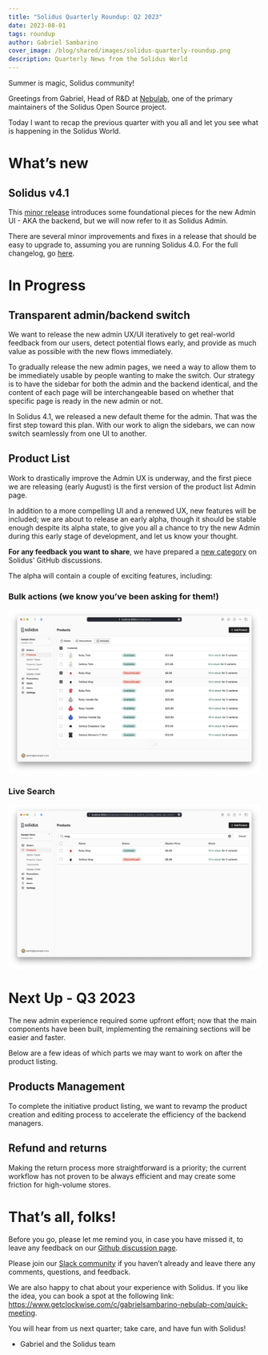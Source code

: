 ```yaml
---
title: "Solidus Quarterly Roundup: Q2 2023"
date: 2023-08-01
tags: roundup
author: Gabriel Sambarino
cover_image: /blog/shared/images/solidus-quarterly-roundup.png
description: Quarterly News from the Solidus World
---
```


Summer is magic, Solidus community!

Greetings from Gabriel, Head of R&D at [Nebulab](http://www.nebulab.com), one of the primary maintainers of the Solidus Open Source project.

Today I want to recap the previous quarter with you all and let you see what is happening in the Solidus World.


# What’s new

## Solidus v4.1

This [minor release](https://solidus.io/blog/2023/06/29/solidus-v4-1) introduces some foundational pieces for the new Admin UI - AKA the backend, but we will now refer to it as Solidus Admin.

There are several minor improvements and fixes in a release that should be easy to upgrade to, assuming you are running Solidus 4.0. For the full changelog, go [here](https://github.com/solidusio/solidus/releases/tag/v4.1.0).

# In Progress

## Transparent admin/backend switch

We want to release the new admin UX/UI iteratively to get real-world feedback from our users, detect potential flows early, and provide as much value as possible with the new flows immediately.

To gradually release the new admin pages, we need a way to allow them to be immediately usable by people wanting to make the switch. Our strategy is to have the sidebar for both the admin and the backend identical, and the content of each page will be interchangeable based on whether that specific page is ready in the new admin or not. 

In Solidus 4.1, we released a new default theme for the admin. That was the first step toward this plan. With our work to align the sidebars, we can now switch seamlessly from one UI to another. 

## Product List

Work to drastically improve the Admin UX is underway, and the first piece we are releasing (early August) is the first version of the product list Admin page.

In addition to a more compelling UI and a renewed UX, new features will be included; we are about to release an early alpha, though it should be stable enough despite its alpha state, to give you all a chance to try the new Admin during this early stage of development, and let us know your thought.

**For any feedback you want to share**, we have prepared a [new category](https://github.com/solidusio/solidus/discussions/categories/new-admin-ui-ux-feedback) on Solidus' GitHub discussions.

The alpha will contain a couple of exciting features, including:

### Bulk actions (we know you’ve been asking for them!)

![alt_text](2023-08-01-solidus-quarterly-roundup-q2-2023/product-listing-bulk-actions.png "image_tooltip")

### Live Search

![alt_text](2023-08-01-solidus-quarterly-roundup-q2-2023/product-listing-live-search.png "image_tooltip")

# Next Up - Q3 2023

The new admin experience required some upfront effort; now that the main components have been built, implementing the remaining sections will be easier and faster.

Below are a few ideas of which parts we may want to work on after the product listing.

## Products Management

To complete the initiative product listing, we want to revamp the product creation and editing process to accelerate the efficiency of the backend managers.

## Refund and returns

Making the return process more straightforward is a priority; the current workflow has not proven to be always efficient and may create some friction for high-volume stores.

# That’s all, folks!

Before you go, please let me remind you, in case you have missed it, to leave any feedback on our [Github discussion page](https://github.com/solidusio/solidus/discussions/categories/new-admin-ui-ux-feedback).

Please join our [Slack community](https://solidusio.slack.com) if you haven’t already and leave there any comments, questions, and feedback.

We are also happy to chat about your experience with Solidus. If you like the idea, you can book a spot at the following link:  https://www.getclockwise.com/c/gabrielsambarino-nebulab-com/quick-meeting.

You will hear from us next quarter; take care, and have fun with Solidus!

* Gabriel and the Solidus team
